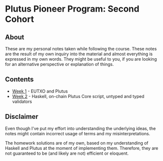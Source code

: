 # Plutus Pioneer Program: Second Cohort

## About

These are my personal notes taken while following the course. These notes are the result of my own inquiry into the material and almost everything is expressed in my own words. They might be useful to you, if you are looking for an alternative perspective or explanation of things.

## Contents

* [Week 1](./Week1/Week1.md) - EUTXO and Plutus
* [Week 2](./Week2/Week2.md) - Haskell, on-chain Plutus Core script, untyped and typed validators

## Disclaimer

Even though I've put my effort into understanding the underlying ideas, the notes might contain incorrect usage of terms and my misinterpretations.

The homework solutions are of my own, based on my understanding of Haskell and Plutus at the moment of implementing them. Therefore, they are not guaranteed to be (and likely are not) efficient or eloquent.
